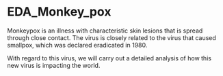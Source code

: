 # EDA_Monkey_pox

Monkeypox is an illness with characteristic skin lesions that is spread through close contact. The virus is closely related to the virus that caused smallpox, which was declared eradicated in 1980.

With regard to this virus, we will carry out a detailed analysis of how this new virus is impacting the world.
